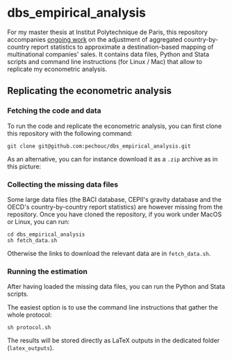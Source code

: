 # dbs_empirical_analysis

For my master thesis at Institut Polytechnique de Paris, this repository accompanies [ongoing work](https://github.com/pechouc/destination-based-sales) on the adjustment of aggregated country-by-country report statistics to approximate a destination-based mapping of multinational companies' sales. It contains data files, Python and Stata scripts and command line instructions (for Linux / Mac) that allow to replicate my econometric analysis.

## Replicating the econometric analysis

### Fetching the code and data

To run the code and replicate the econometric analysis, you can first clone this repository with the following command:

```
git clone git@github.com:pechouc/dbs_empirical_analysis.git
```

As an alternative, you can for instance download it as a `.zip` archive as in this picture:


### Collecting the missing data files

Some large data files (the BACI database, CEPII's gravity database and the OECD's country-by-country report statistics) are however missing from the repository. Once you have cloned the repository, if you work under MacOS or Linux, you can run: 

```
cd dbs_empirical_analysis
sh fetch_data.sh
```

Otherwise the links to download the relevant data are in `fetch_data.sh`. 

### Running the estimation

After having loaded the missing data files, you can run the Python and Stata scripts. 

The easiest option is to use the command line instructions that gather the whole protocol:

```
sh protocol.sh
```

The results will be stored directly as LaTeX outputs in the dedicated folder (`latex_outputs`).
